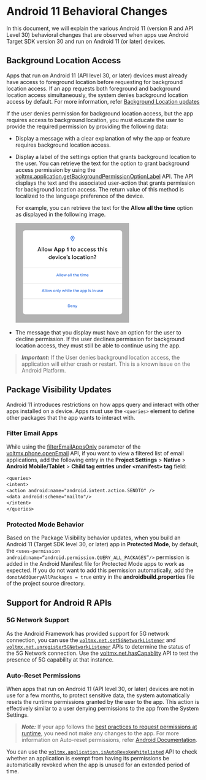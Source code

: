                          


Android 11 Behavioral Changes
=============================

In this document, we will explain the various Android 11 (version R and API Level 30) behavioral changes that are observed when apps use Android Target SDK version 30 and run on Android 11 (or later) devices.

Background Location Access
--------------------------

Apps that run on Android 11 (API level 30, or later) devices must already have access to foreground location before requesting for background location access. If an app requests both foreground and background location access simultaneously, the system denies background location access by default. For more information, refer [Background Location updates](https://developer.android.com/training/location/permissions#background-dialog-target-android-11)

If the user denies permission for background location access, but the app requires access to background location, you must educate the user to provide the required permission by providing the following data:

*   Display a message with a clear explanation of why the app or feature requires background location access.
*   Display a label of the settings option that grants background location to the user. You can retrieve the text for the option to grant background access permission by using the [voltmx.application.getBackgroundPermissionOptionLabel](../../../Iris/iris_api_dev_guide/content/voltmx.application_functions_runtimepermissionsapi.md#getBackgroundPermissionOptionLabel) API. The API displays the text and the associated user-action that grants permission for background location access. The return value of this method is localized to the language preference of the device.
    
    For example, you can retrieve the text for the **Allow all the time** option as displayed in the following image.
    
    ![](Resources/Images/Bg_Location.png)
    
*   The message that you display must have an option for the user to decline permission. If the user declines permission for background location access, they must still be able to continue using the app.

> **_Important:_** If the User denies background location access, the application will either crash or restart. This is a known issue on the Android Platform.

Package Visibility Updates
--------------------------

Android 11 introduces restrictions on how apps query and interact with other apps installed on a device. Apps must use the `<queries>` element to define other packages that the app wants to interact with.

### Filter Email Apps

While using the [filterEmailAppsOnly](../../../Iris/iris_api_dev_guide/content/voltmx.phone_functions.md#filterEmailAppsOnly) parameter of the [voltmx.phone.openEmail](../../../Iris/iris_api_dev_guide/content/voltmx.phone_functions.md#phone.op2) API, if you want to view a filtered list of email applications, add the following entry in the **Project Settings** > **Native** > **Android Mobile/Tablet** > **Child tag entries under &lt;manifest&gt; tag** field:

```
<queries>
<intent>
<action android:name="android.intent.action.SENDTO" />
<data android:scheme="mailto"/>
</intent>
</queries>
```

### Protected Mode Behavior

Based on the Package Visibility behavior updates, when you build an Android 11 (Target SDK level 30, or later) app in **Protected Mode**, by default, the `<uses-permission android:name=“android.permission.QUERY_ALL_PACKAGES”/>` permission is added in the Android Manifest file for Protected Mode apps to work as expected. If you do not want to add this permission automatically, add the `donotAddQueryAllPackages = true` entry in the **androidbuild.properties** file of the project source directory.

Support for Android R APIs
--------------------------

### 5G Network Support

As the Android Framework has provided support for 5G network connection, you can use the [`voltmx.net.set5GNetworkListener`](../../../Iris/iris_api_dev_guide/content/voltmx.net_functions.md#set5GNetworkListener) and [`voltmx.net.unregister5GNetworkListener`](../../../Iris/iris_api_dev_guide/content/voltmx.net_functions.md#unregister5GNetworkListener) APIs to determine the status of the 5G Network connection. Use the [voltmx.net.hasCapablity](../../../Iris/iris_api_dev_guide/content/voltmx.net_functions.md#hasCapability) API to test the presence of 5G capability at that instance.

### Auto-Reset Permissions

When apps that run on Android 11 (API level 30, or later) devices are not in use for a few months, to protect sensitive data, the system automatically resets the runtime permissions granted by the user to the app. This action is effectively similar to a user denying permissions to the app from the System Settings.

> **_Note:_** If your app follows the [best practices to request permissions at runtime](https://developer.android.com/training/permissions/requesting), you need not make any changes to the app. For more information on Auto-reset permissions, refer [Android Documentation](https://developer.android.com/about/versions/11/privacy/permissions#auto-reset).

You can use the [`voltmx.application.isAutoRevokeWhitelisted`](../../../Iris/iris_api_dev_guide/content/voltmx.application_functions_runtimepermissionsapi.md#isAutoRevokeWhitelisted) API to check whether an application is exempt from having its permissions be automatically revoked when the app is unused for an extended period of time.
